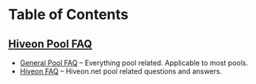 Table of Contents
=================

## [Hiveon Pool FAQ](pool_faq.md)
  - [General Pool FAQ](general_pool_faq/general_faq_en.md)
  – Everything pool related. Applicable to most pools.
  - [Hiveon FAQ](hiveon_payouts_faq/payouts_faq_en.md)
  – Hiveon.net pool related questions and answers.

